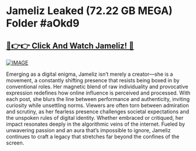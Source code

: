 # Jameliz Leaked (72.22 GB MEGA) Folder #aOkd9

## [🔗👉👉 Click And Watch Jameliz! 🔗](https://dar.vin/tommis)

[![IMAGE](https://resimyukle.app/i/Nsj1fGCr.png)](https://dar.vin/tommis)

Emerging as a digital enigma, Jameliz isn’t merely a creator—she is a movement, a constantly shifting presence that resists being boxed in by conventional roles. Her magnetic blend of raw individuality and provocative expression redefines how online influence is perceived and processed. With each post, she blurs the line between performance and authenticity, inviting curiosity while unsettling norms. Viewers are often torn between admiration and scrutiny, as her fearless presence challenges societal expectations and the unspoken rules of digital identity. Whether embraced or critiqued, her impact resonates deeply in the algorithmic veins of the internet. Fueled by unwavering passion and an aura that’s impossible to ignore, Jameliz continues to craft a legacy that stretches far beyond the confines of the screen.
